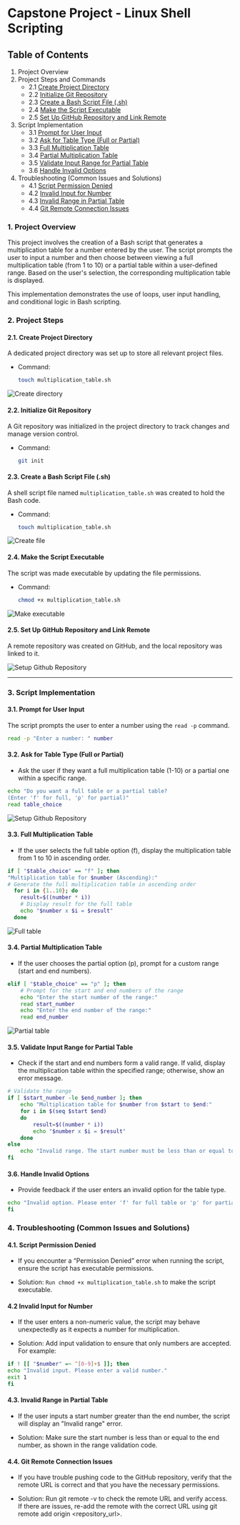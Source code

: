 # Capstone Project - Linux Shell Scripting

## Table of Contents

1. Project Overview
2. Project Steps and Commands
   - 2.1 [Create Project Directory](#21-create-project-directory)
   - 2.2 [Initialize Git Repository](#initialize-git-repository)
   - 2.3 [Create a Bash Script File (.sh)](#create-a-bash-script-file-(.sh))
   - 2.4 [Make the Script Executable](#make-the-script-executable)
   - 2.5 [Set Up GitHub Repository and Link Remote](#set-up-github-repository-and-link-remote)
3. Script Implementation
   - 3.1 [Prompt for User Input](#prompt-for-user-input)
   - 3.2 [Ask for Table Type (Full or Partial)](#ask-for-table-type-(full-or-partial))
   - 3.3 [Full Multiplication Table](#full-multiplication-table)
   - 3.4 [Partial Multiplication Table](#partial-multiplication-table)
   - 3.5 [Validate Input Range for Partial Table](#validate-input-range-for-partial-table)
   - 3.6 [Handle Invalid Options](#handle-invalid-options)
4. Troubleshooting (Common Issues and Solutions)
   - 4.1 [Script Permission Denied](#script-permission-denied)
   - 4.2 [Invalid Input for Number](#invalid-input-for-number)
   - 4.3 [Invalid Range in Partial Table](#invalid-range-in-partial-table)
   - 4.4 [Git Remote Connection Issues](#git-remote-connection-issues)

### 1. Project Overview

This project involves the creation of a Bash script that generates a multiplication table for a number entered by the user. The script prompts the user to input a number and then choose between viewing a full multiplication table (from 1 to 10) or a partial table within a user-defined range. Based on the user's selection, the corresponding multiplication table is displayed.

This implementation demonstrates the use of loops, user input handling, and conditional logic in Bash scripting.

### 2. Project Steps

#### 2.1. Create Project Directory

A dedicated project directory was set up to store all relevant project files.

* Command:  
    ```bash
    touch multiplication_table.sh
    ```

![Create directory](images/create-directory.png)

#### 2.2. Initialize Git Repository

A Git repository was initialized in the project directory to track changes and manage version control.

* Command:  
    ```bash
    git init
    ```

#### 2.3. Create a Bash Script File (.sh)

A shell script file named `multiplication_table.sh` was created to hold the Bash code.

* Command:  
    ```bash
    touch multiplication_table.sh
    ```

![Create file](images/create-file.png)

#### 2.4. Make the Script Executable

The script was made executable by updating the file permissions.

* Command:  
    ```bash
    chmod +x multiplication_table.sh
    ```

![Make executable](images/makescript-executable.png)

#### 2.5. Set Up GitHub Repository and Link Remote

A remote repository was created on GitHub, and the local repository was linked to it.

![Setup Github Repository](images/git_repository.png)

---

### 3. Script Implementation

#### 3.1. Prompt for User Input

The script prompts the user to enter a number using the `read -p` command.

```bash
read -p "Enter a number: " number
```

#### 3.2. Ask for Table Type (Full or Partial)
 * Ask the user if they want a full multiplication table (1-10) or a partial one within a specific range.
```sh
echo "Do you want a full table or a partial table?
(Enter 'f' for full, 'p' for partial)"
read table_choice
```
![Setup Github Repository](https://github.com/Samjean50/linux_shell_scripting/blob/main/images/doyou.png)

#### 3.3. Full Multiplication Table
* If the user selects the full table option (f), display the multiplication table from 1 to 10 in ascending order.
```sh
if [ "$table_choice" == "f" ]; then
"Multiplication table for $number (Ascending):"
# Generate the full multiplication table in ascending order
  for i in {1..10}; do
    result=$((number * i))
    # Display result for the full table
    echo "$number x $i = $result"
  done
  ```
![Full table](https://github.com/Samjean50/linux_shell_scripting/blob/main/images/full%20table.png)

#### 3.4. Partial Multiplication Table
* If the user chooses the partial option (p), prompt for a custom range (start and end numbers).
```sh
elif [ "$table_choice" == "p" ]; then
    # Prompt for the start and end numbers of the range
    echo "Enter the start number of the range:"
    read start_number
    echo "Enter the end number of the range:"
    read end_number
```
![Partial table](https://github.com/Samjean50/linux_shell_scripting/blob/main/images/partial%20table.png)

#### 3.5. Validate Input Range for Partial Table
* Check if the start and end numbers form a valid range. If valid, display the multiplication table within the specified range; otherwise, show an error message.

```sh
# Validate the range
if [ $start_number -le $end_number ]; then
    echo "Multiplication table for $number from $start to $end:"
    for i in $(seq $start $end)
    do
        result=$((number * i))
        echo "$number x $i = $result"
    done
else
    echo "Invalid range. The start number must be less than or equal to the end number."
fi
```

#### 3.6. Handle Invalid Options
* Provide feedback if the user enters an invalid option for the table type.

```sh
echo "Invalid option. Please enter 'f' for full table or 'p' for partial table."
fi
```

### 4. Troubleshooting (Common Issues and Solutions)
#### 4.1. Script Permission Denied
- If you encounter a “Permission Denied” error when running the script, ensure the script has executable permissions.
* Solution: ```Run chmod +x multiplication_table.sh``` to make the script executable.
#### 4.2 Invalid Input for Number
- If the user enters a non-numeric value, the script may behave unexpectedly as it expects a number for multiplication.
* Solution: Add input validation to ensure that only numbers are accepted. For example:

```sh 
if ! [[ "$number" =~ ^[0-9]+$ ]]; then
echo "Invalid input. Please enter a valid number."
exit 1
fi
```
#### 4.3. Invalid Range in Partial Table
- If the user inputs a start number greater than the end number, the script will display an "Invalid range" error.
* Solution: Make sure the start number is less than or equal to the end number, as shown in the range validation code.
#### 4.4. Git Remote Connection Issues
- If you have trouble pushing code to the GitHub repository, verify that the remote URL is correct and that you have the necessary permissions.
* Solution: Run git remote -v to check the remote URL and verify access. If there are issues, re-add the remote with the correct URL using git remote add origin <repository_url>.
